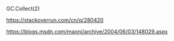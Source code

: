 

GC.Collect(2)

https://stackoverrun.com/cn/q/280420

https://blogs.msdn.com/maoni/archive/2004/06/03/148029.aspx